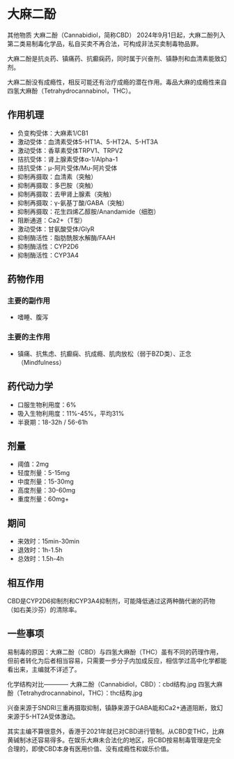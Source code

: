 # 大麻二酚
 其他物质
大麻二酚（Cannabidiol，简称CBD）
2024年9月1日起，大麻二酚列入第二类易制毒化学品，私自买卖不再合法，可构成非法买卖制毒物品罪。

大麻二酚是抗炎药、镇痛药、抗癫痫药，同时属于兴奋剂、镇静剂和血清素能致幻剂。

大麻二酚没有成瘾性，相反可能还有治疗成瘾的潜在作用。毒品大麻的成瘾性来自四氢大麻酚（Tetrahydrocannabinol，THC）。

## 作用机理
- 负变构受体：大麻素1/CB1
- 激动受体：血清素受体5-HT1A、5-HT2A、5-HT3A
- 激动受体：香草素受体TRPV1、TRPV2
- 拮抗受体：肾上腺素受体α-1/Alpha-1
- 拮抗受体：μ-阿片受体/Mu-阿片受体
- 抑制再摄取：血清素（突触）
- 抑制再摄取：多巴胺（突触）
- 抑制再摄取：去甲肾上腺素（突触）
- 抑制再摄取：γ-氨基丁酸/GABA（突触）
- 抑制再摄取：花生四烯乙醇胺/Anandamide（细胞）
- 阻断通道：Ca2+（T型）
- 激动受体：甘氨酸受体/GlyR
- 抑制酶活性：脂肪酰胺水解酶/FAAH
- 抑制酶活性：CYP2D6
- 抑制酶活性：CYP3A4

## 药物作用
### 主要的副作用
- 嗜睡、腹泻

### 主要的主作用
- 镇痛、抗焦虑、抗癫痫、抗成瘾、肌肉放松（弱于BZD类）、正念（Mindfulness）

## 药代动力学
- 口服生物利用度：6%
- 吸入生物利用度：11%-45%，平均31%
- 半衰期：18-32h / 56-61h

## 剂量
- 阈值：2mg
- 轻度剂量：5-15mg
- 中度剂量：15-30mg
- 高度剂量：30-60mg
- 重度剂量：60mg+

## 期间
- 来效时：15min-30min
- 退效时：1h-1.5h
- 总效时：1.5h-4h

## 相互作用
CBD是CYP2D6抑制剂和CYP3A4抑制剂，可能降低通过这两种酶代谢的药物（如右美沙芬）的清除率。

## 一些事项
易制毒的原因：大麻二酚（CBD）与四氢大麻酚（THC）虽有不同的药理作用，但前者转化为后者相当容易，只需要一步分子内加成反应，相信学过高中化学都能看出来，主编就不详述了。

化学结构对比————
大麻二酚（Cannabidiol，CBD）：cbd结构.jpg
四氢大麻酚（Tetrahydrocannabinol，THC）：thc结构.jpg

兴奋来源于SNDRI三重再摄取抑制，镇静来源于GABA能和Ca2+通道阻断，致幻来源于5-HT2A受体激动。

其实主编不算很意外，香港于2021年就已对CBD进行管制。从CBD变THC，比麻黄碱制冰还容易得多。在娱乐大麻未合法化的地区，将CBD按易制毒管理是完全合理的，即使CBD本身有医用价值、没有成瘾性和娱乐价值。